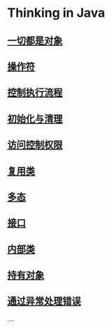 # Thinking in Java

## [一切都是对象](https://github.com/wangwren/Java/blob/master/Everything%20is%20an%20Object.md)
## [操作符](https://github.com/wangwren/Java/blob/master/Operators.md)
## [控制执行流程](https://github.com/wangwren/Java/blob/master/Controlling%20Execution.md)
## [初始化与清理](https://github.com/wangwren/Java/blob/master/Initialization%20%26%20Cleanup.md)
## [访问控制权限](https://github.com/wangwren/Java/blob/master/Access%20Control.md)
## [复用类](https://github.com/wangwren/Java/blob/master/Reusing%20Classes.md)
## [多态](https://github.com/wangwren/Java/blob/master/Polymorphism.md)
## [接口](https://github.com/wangwren/Java/blob/master/Interfaces.md)
## [内部类](https://github.com/wangwren/Java/blob/master/Inner%20Classes.md)
## [持有对象](https://github.com/wangwren/Thinking-in-Java-notes/blob/master/Holding%20Your%20Objects.md)
## [通过异常处理错误](https://github.com/wangwren/Thinking-in-Java-notes/blob/master/Error%20Handling%20with%20Exceptions%20.md)
....
